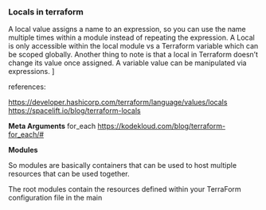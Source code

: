 ### Locals in terraform

A local value assigns a name to an expression, so you can use the name multiple times within a module instead of repeating the expression.
A Local is only accessible within the local module vs a Terraform variable which can be scoped globally. Another thing to note is that a local in Terraform doesn’t change its value once assigned. A variable value can be manipulated via expressions. ]

references:

https://developer.hashicorp.com/terraform/language/values/locals
https://spacelift.io/blog/terraform-locals


**Meta Arguments**
for_each
https://kodekloud.com/blog/terraform-for_each/#


**Modules**

So modules are basically containers that can be used to host multiple resources that can be used together.

The root modules contain the resources defined within your TerraForm configuration file in the main
